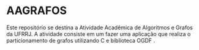 # AAGRAFOS

Este repositório se destina a Atividade Acadêmica de Algoritmos e Grafos da UFRRJ. A atividade consiste em um fazer uma aplicação que realiza o particionamento de grafos utilizando C e biblioteca OGDF .

